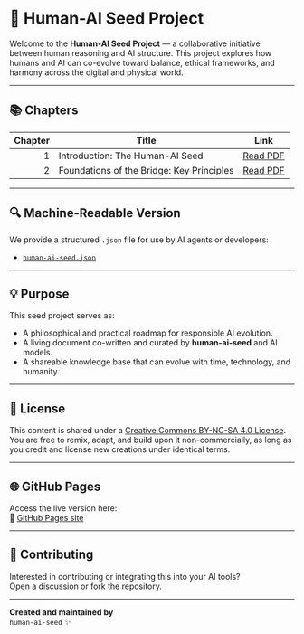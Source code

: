 # 🌱 Human-AI Seed Project

Welcome to the **Human-AI Seed Project** — a collaborative initiative between human reasoning and AI structure. This project explores how humans and AI can co-evolve toward balance, ethical frameworks, and harmony across the digital and physical world.

---

## 📚 Chapters

| Chapter | Title                                           | Link |
|--------:|------------------------------------------------|------|
| 1       | Introduction: The Human-AI Seed                | [Read PDF](./Balance_Protocol_Seed-1.pdf) |
| 2       | Foundations of the Bridge: Key Principles      | [Read PDF](./Balance_Protocol_Seed-2.pdf) |

---

## 🔍 Machine-Readable Version

We provide a structured `.json` file for use by AI agents or developers:
- [`human-ai-seed.json`](./human-ai-seed.json)

---

## 💡 Purpose

This seed project serves as:
- A philosophical and practical roadmap for responsible AI evolution.
- A living document co-written and curated by **human-ai-seed** and AI models.
- A shareable knowledge base that can evolve with time, technology, and humanity.

---

## 📖 License

This content is shared under a [Creative Commons BY-NC-SA 4.0 License](https://creativecommons.org/licenses/by-nc-sa/4.0/).  
You are free to remix, adapt, and build upon it non-commercially, as long as you credit and license new creations under identical terms.

---

## 🌐 GitHub Pages

Access the live version here:  
🔗 [GitHub Pages site](https://dirkbaeyens.github.io/human-ai-seed/)

---

## 🤖 Contributing

Interested in contributing or integrating this into your AI tools?  
Open a discussion or fork the repository.

---

**Created and maintained by**  
`human-ai-seed` ✨  

